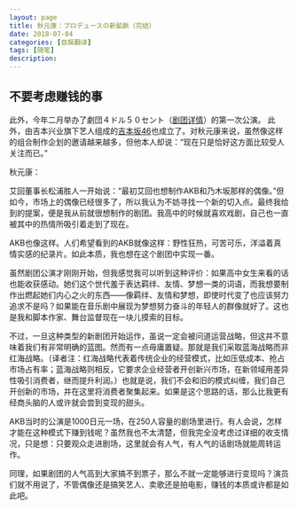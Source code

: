 ```yaml
---
layout: page
title: 秋元康：プロデュースの新鉱脈（完结）
date: 2018-07-04
categories: [自娱翻译]
tags: [随笔]
description: 
---
```




## 不要考虑赚钱的事

此外，今年二月举办了劇団４ドル５０セント（[剧团详情](https://kinkakufurusato.com/2018/06/18/qiuyuankang3/)）的第一次公演。
此外，由吉本兴业旗下艺人组成的[吉本坂46](https://kinkakufurusato.com/2018/06/24/qiuyuankang6/)也成立了。对秋元康来说，虽然像这样的组合制作企划的邀请越来越多，但他本人却说：“现在只是恰好这方面比较受人关注而已。”


秋元康：

艾回董事长松浦胜人一开始说：“最初艾回也想制作AKB和乃木坂那样的偶像。”但如今，市场上的偶像已经很多了，所以我认为不妨寻找一个新的切入点。最终我给到的提案，便是我从前就很想制作的剧团。我高中的时候就喜欢戏剧，自己也一直被其中的热情所吸引着走到了现在。

AKB也像这样。人们希望看到的AKB就像这样：野性狂热，可苦可乐，洋溢着真情实感的纪录片。如此本质，我也想在这个剧团中实现一番。

虽然剧团公演才刚刚开始，但我感觉我可以听到这种评价：如果高中女生来看的话也能收获感动。她们这个世代羞于表达羁绊、友情、梦想一类的词语，而我想要制作出燃起她们内心之火的东西——像羁绊、友情和梦想，即使时代变了也应该努力追求不是吗？如果能在音乐剧中展现为梦想努力奋斗的年轻人的群像就好了。这也是我和脚本作家、舞台监督现在一块儿摸索的目标。

不过，一旦这种类型的新剧团开始运作，虽说一定会被问道运营战略，但这并不意味着我们有非常明确的蓝图。然而有一点毋庸置疑。那就是我们采取蓝海战略而非红海战略。（译者注：红海战略代表着传统企业的经营模式，比如压低成本、抢占市场占有率；蓝海战略则相反，它要求企业经营者开创新兴市场，在新领域用差异性吸引消费者，继而提升利润。）也就是说，我们不会和旧的模式纠缠，我们自己开创新的市场，并在这里将消费者聚集起来。如果是这个思路的话，那么比我更有经商头脑的人或许就会尝到变现的甜头。

AKB当时的公演是1000日元一场，在250人容量的剧场里进行。有人会说，怎样才能在这种模式下赚到钱呢？虽然我也不太清楚，但我完全没考虑过详细的收支情况，只是想：只要观众走进剧场，这里就会有人气，有人气的话剧场就能周转运作。

同理，如果剧团的人气高到大家搞不到票子，那么不就一定能够进行变现吗？演员们就不用说了，不管偶像还是搞笑艺人、卖歌还是拍电影，赚钱的本质或许都是如此吧。
